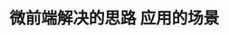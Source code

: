# 微前端解决的思路 应用的场景
<!-- 
微前端架构可以带来什么价值
具体实践过程中需要关注的技术决策


微前端到底是什么   核心 拆 拆完之后 如何合起来

1. https://zhuanlan.zhihu.com/p/96464401

2. https://zhuanlan.zhihu.com/p/78362028  可能是你见过最完善的微前端解决方案

我们的项目迭代就像搭积木 下次变化来的时候 如何更好 更快的应对这些变化 比如体积太大

比如 我写了一个物料  一个注册的表单 我在A中写物料 我在项目b里面想用  如何更好的更简单的抽出去 映射的是可测试性

比如项目迁移 之前使用jquery写的 后续我可能用vue react去写
如何去增量迭代 和 渐进式开发 就是项目要搬家了 怎么把他弄过去

通过微前端怎么解决这些问题

背景  --  前端应用越来越复杂
导致  --  1.人力成本压力 2.维护成本高 3.迭代成本高 4.需求变更影响大 5.持续化投入产出比不足

所以  面对这种情况 其他人(后端)是如何处理的？

答案  --  重新洗牌(先拆后合)

单体应用 vs  微服务  
从原先单一的维度  拆成不同的模块 通过入口区连接不同的后端

先拆 根据不同的功能 拆成不同的模块 不同的模块可以让不同的人、团队去维护
拆开之后让每一个模块提供一个标准的接口(可以是api、rpc、tcp接口)  目的是什么？我们的入口(路由器)往下分发的时候，不需要做专门的适配
你只需要提供标准的接口 把数据传递下一个即可 标准化的意义 

用户的流量 会从浏览器统一发到我们的入口 入口会有一些规则 看你访问的是商品页 还是订单页 根据你的路由 分发到你的下一个的应用里面 分发到下一个应用里面的时候 是不需要关心细节的 因为标准统一化了 输入输出即可

优点
1.隔离(服务 IDC)
   从前端的角度来看比较简单 分不同的模块打包就行了，打完包通过异步加载把这些模块加载进来
   对于后端来讲 隔离的更彻底，不管是从服务还是IDC(机房)

2.弹性和拓展性
  比如 双11 访问商品的特别对 访问物流的特少 这种情况是不是该扩容 加机器
  对于我们的单体应用来说 我要加机器 是不是对所有的功能都被加了，即便物流没人看 我也给加了 造成什么？
  硬件资源的浪费
  我拆开之后 扩容 只针对于商品 人多 双11过了 再缩回之前的就好了 

3.增强稳定性
  比如之前我们的单体应用，我商品挂了，会影响其他的五个也无法正常执行，因为绑在一起的
  分开之后 商品挂了，就只有商品挂了，间接提升了系统的稳定性

4. 降低成本(人力、上线、回归、需求)

注意事项
1.测试  2.部署  3.服务拆分标准  4.过于 分散、紧密

场景分析
微前端就是 后端微服务思想在前端的映射
问题？
微前端 如何在浏览器中落地

场景模型  +  模块机制  + 加载机制  如何去做呢？

思路

1. iframe  为了实现而实现 并没有考虑更多的 比如 拓展性 灵活性
2. single-spa  只有app级别的隔离 没有统一的服务规范 使用了system.js 对业务入侵性太强


灵感来源
参考window操作系统

-->

